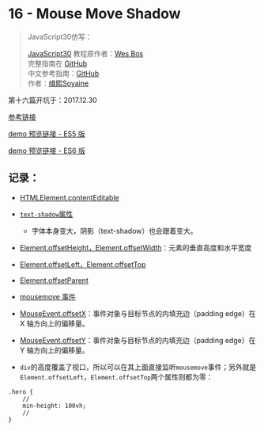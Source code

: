 # 16 - Mouse Move Shadow

> JavaScript30仿写：
>
> [JavaScript30](https://javascript30.com) 教程原作者：[Wes Bos](https://github.com/wesbos)    
> 完整指南在 [GitHub](https://github.com/soyaine/JavaScript30)  
> 中文参考指南：[GitHub](https://github.com/soyaine/JavaScript30)  
> 作者：[缉熙Soyaine](https://github.com/soyaine)

第十六篇开坑于：2017.12.30

[参考链接](https://github.com/soyaine/JavaScript30/tree/master/16%20-%20Mouse%20Move%20Shadow)

[demo 预览链接 - ES5 版](https://hehe1111.github.io/js_demo/js30/16%20-%20Mouse%20Move%20Shadow/)

[demo 预览链接 - ES6 版](https://hehe1111.github.io/js_demo/js30/16%20-%20Mouse%20Move%20Shadow/)

## 记录：
- [HTMLElement.contentEditable](https://developer.mozilla.org/zh-CN/docs/Web/API/HTMLElement/contentEditable)
- [`text-shadow`属性](https://developer.mozilla.org/en-US/docs/Web/CSS/text-shadow)
    - 字体本身变大，阴影（text-shadow）也会跟着变大。
- [Element.offsetHeight，Element.offsetWidth](http://javascript.ruanyifeng.com/dom/element.html#toc11)：元素的垂直高度和水平宽度
- [Element.offsetLeft，Element.offsetTop](http://javascript.ruanyifeng.com/dom/element.html#toc12)
- [Element.offsetParent](http://javascript.ruanyifeng.com/dom/element.html#toc19)
- [mousemove 事件](http://javascript.ruanyifeng.com/dom/event-type.html#toc2)
- [MouseEvent.offsetX](https://developer.mozilla.org/zh-CN/docs/Web/API/MouseEvent/offsetX)：事件对象与目标节点的内填充边（padding edge）在 X 轴方向上的偏移量。
- [MouseEvent.offsetY](https://developer.mozilla.org/zh-CN/docs/Web/API/MouseEvent/offsetY)：事件对象与目标节点的内填充边（padding edge）在 Y 轴方向上的偏移量。

- `div`的高度覆盖了视口，所以可以在其上面直接监听`mousemove`事件；另外就是`Element.offsetLeft`，`Element.offsetTop`两个属性则都为零：
```
.hero {
    //
    min-height: 100vh;
    //
}
```
